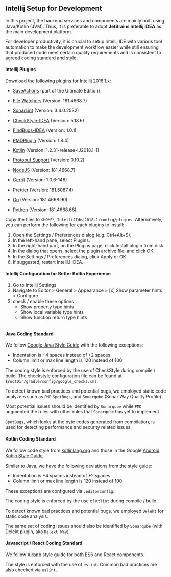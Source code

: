 Intellij Setup for Development
--------------------------------

In this project, the backend services and components are mainly built using 
Java/Kotlin (JVM). Thus, it is preferable to adopt 
**JetBrains Intellij IDEA** as the main development platform.

For developer productivity, it is crucial to setup Intellij IDE with 
various tool automation to make the development workflow easier while
still ensuring that produced code meet certain quality requirements and 
is consistent to agreed coding standard and style.

#### Intellij Plugins

Download the following plugins for Intellij 2018.1.x:

- [SaveActions](https://plugins.jetbrains.com/plugin/download?rel=true&updateId=42637) (part of the Ultimate Edition)
- [File Watchers](https://plugins.jetbrains.com/plugin/download?rel=true&updateId=45106) (Version: 181.4668.7)
- [SonarLint](https://plugins.jetbrains.com/plugin/download?rel=true&updateId=45676) (Version: 3.4.0.2532)
- [CheckStyle-IDEA](https://plugins.jetbrains.com/plugin/download?rel=true&updateId=44868) (Version: 5.18.6)
- [FindBugs-IDEA](https://plugins.jetbrains.com/plugin/download?rel=true&updateId=29582) (Version: 1.0.1)
- [PMDPlugin](https://plugins.jetbrains.com/plugin/download?rel=true&updateId=43058) (Version: 1.8.4)
- [Kotlin](https://plugins.jetbrains.com/plugin/download?rel=true&updateId=44362) (Version: 1.2.31-release-IJ2018.1-1)
- [Protobuf Support](https://plugins.jetbrains.com/plugin/download?rel=true&updateId=37332) (Version: 0.10.2)
- [NodeJS](https://plugins.jetbrains.com/plugin/download?rel=true&updateId=45105) (Version: 181.4668.7)
- [Gerrit](https://plugins.jetbrains.com/plugin/download?rel=true&updateId=44224) (Version: 1.0.6-146)

- [Prettier](https://plugins.jetbrains.com/plugin/download?rel=true&updateId=45734) (Version: 181.5087.4)
- [Go](https://plugins.jetbrains.com/plugin/download?rel=true&updateId=45394) (Version: 181.4668.90)
- [Python](https://plugins.jetbrains.com/plugin/download?rel=true&updateId=45346) (Version: 181.4668.68)


Copy the files to `$HOME\.IntelliJIdea2018.1/config/plugins`. 
Alternatively, you can perform the following for each plugins to install:

1. Open the Settings / Preferences dialog (e.g. Ctrl+Alt+S).
2. In the left-hand pane, select Plugins.
3. In the right-hand part, on the Plugins page, click Install plugin from disk.
4. In the dialog that opens, select the plugin archive file, and click OK.
5. In the Settings / Preferences dialog, click Apply or OK.
6. If suggested, restart IntelliJ IDEA.

#### Intellij Configuration for Better Kotlin Experience

1. Go to Intellij Settings
2. Navigate to Editor > General > Appearance > [x] Show parameter hints > Configure
3. check / enable these options
    - Show property type hints
    - Show local variable type hints
    - Show function return type hints
    
<img here>



#### Java Coding Standard

We follow [Google Java Style Guide](https://google.github.io/styleguide/javaguide.html) with the following exceptions:
- Indentation is +4 spaces instead of +2 spaces
- Column limit or max line length is 120 instead of 100

The coding style is enforced by the use of CheckStyle during compile / build.
The checkstyle configuration file can be found at `$rootDir/gradle/config/google_checks.xml`.

To detect known bad practices and potential bugs, we employed static code 
analyzers such as `PMD` `SpotBugs`, and `Sonarqube` (Sonar Way Quality Profile).

Most potential issues should be identified by `Sonarqube` while `PMD` augmented the rules 
with other rules that `Sonarqube` has yet to implement. 

`SpotBugs`, which looks at the byte codes generated from compilation, is used for detecting performance and security related issues.


#### Kotlin Coding Standard  

We follow code style from [kotlinlang.org](https://kotlinlang.org/docs/reference/coding-conventions.html) and those in
the Google [Android Kotlin Style Guide](https://android.github.io/kotlin-guides/style.html).    

Similar to Java, we have the following deviations from the style guide:
- Indentation is +4 spaces instead of +2 spaces
- Column limit or max line length is 120 instead of 100

These exceptions are configured via `.editorconfig`.

The coding style is enforced by the use of `Ktlint` during compile / build.

To detect known bad practices and potential bugs, we employed `Delekt` for static code 
analysis.
 
The same set of coding issues should also be identified by `Sonarqube` (with Delekt plugin, aka `Delekt Way`).

#### Javascript / React Coding Standard  

We follow [Airbnb](https://github.com/airbnb/javascript) style guide for both ES6 and React components.

The style is enforced with the use of `eslint`. Common bad practices are also checked via `eslint`. 

 
